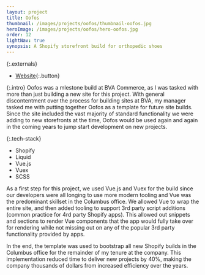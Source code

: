 ```yaml
---
layout: project
title: Oofos
thumbnail: /images/projects/oofos/thumbnail-oofos.jpg
heroImage: /images/projects/oofos/hero-oofos.jpg
order: 12
lightNav: true
synopsis: A Shopify storefront build for orthopedic shoes
---
```

{:.externals}
 - [Website](https://www.oofos.com/){:.button}

{:.intro}
Oofos was a mlestone build at BVA Commerce, as I was tasked with more than just building a new site for this project. With general discontentment over the process for building sites at BVA, my manager tasked me with putting together Oofos as a template for future site builds. Since the site included the vast majority of standard functionality we were adding to new storefronts at the time, Oofos would be used again and again in the coming years to jump start development on new projects.

{:.tech-stack}
 - Shopify
 - Liquid
 - Vue.js
 - Vuex
 - SCSS

As a first step for this project, we used Vue.js and Vuex for the build since our developers were all longing to use more modern tooling and Vue was the predominant skillset in the Columbus office. We allowed Vue to wrap the entire site, and then added tooling to support 3rd party script additions (common practice for 4rd party Shopify apps). This allowed out snippets and sections to render Vue components that the app would fully take over for rendering while not missing out on any of the popular 3rd party functionality provided by apps.

In the end, the template was used to bootstrap all new Shopify builds in the Columbus office for the remainder of my tenure at the company. This implementation reduced time to deliver new projects by 40%, making the company thousands of dollars from increased efficiency over the years.
